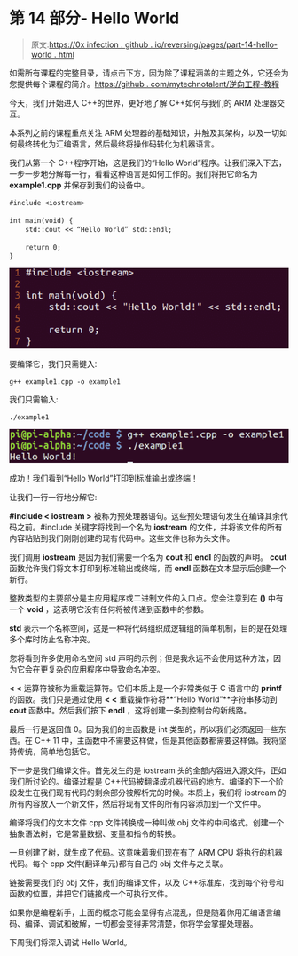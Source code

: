 # 第 14 部分- Hello World

> 原文:[https://0x infection . github . io/reversing/pages/part-14-hello-world . html](https://0xinfection.github.io/reversing/pages/part-14-hello-world.html)

如需所有课程的完整目录，请点击下方，因为除了课程涵盖的主题之外，它还会为您提供每个课程的简介。[https://github . com/mytechnotalent/逆向工程-教程](https://github.com/mytechnotalent/Reverse-Engineering-Tutorial)

今天，我们开始进入 C++的世界，更好地了解 C++如何与我们的 ARM 处理器交互。

本系列之前的课程重点关注 ARM 处理器的基础知识，并触及其架构，以及一切如何最终转化为汇编语言，然后最终将操作码转化为机器语言。

我们从第一个 C++程序开始，这是我们的“Hello World”程序。让我们深入下去，一步一步地分解每一行，看看这种语言是如何工作的。我们将把它命名为 **example1.cpp** 并保存到我们的设备中。

```
#include <iostream>

int main(void) {
    std::cout << “Hello World” std::endl;

    return 0;
}

```

![](img/963172309ec27da934dedd3aaca822de.png)

要编译它，我们只需键入:

```
g++ example1.cpp -o example1

```

我们只需输入:

```
./example1

```

![](img/61ebfb6fbc82f97e0ad8b1e6abd3345b.png)

成功！我们看到“Hello World”打印到标准输出或终端！

让我们一行一行地分解它:

**#include < iostream >** 被称为预处理器语句。这些预处理语句发生在编译其余代码之前。#include 关键字将找到一个名为 **iostream** 的文件，并将该文件的所有内容粘贴到我们刚刚创建的现有代码中。这些文件也称为头文件。

我们调用 **iostream** 是因为我们需要一个名为 **cout** 和 **endl** 的函数的声明。 **cout** 函数允许我们将文本打印到标准输出或终端，而 **endl** 函数在文本显示后创建一个新行。

整数类型的主要部分是主应用程序或二进制文件的入口点。您会注意到在 **()** 中有一个 **void** ，这表明它没有任何将被传递到函数中的参数。

**std** 表示一个名称空间，这是一种将代码组织成逻辑组的简单机制，目的是在处理多个库时防止名称冲突。

您将看到许多使用命名空间 std 声明的示例；但是我永远不会使用这种方法，因为它会在更复杂的应用程序中导致命名冲突。

**< <** 运算符被称为重载运算符。它们本质上是一个非常类似于 C 语言中的 **printf** 的函数。我们只是通过使用 **< <** 重载操作符将**“Hello World”**字符串移动到 **cout** 函数中。然后我们按下 **endl** ，这将创建一条到控制台的新线路。

最后一行是返回值 0。因为我们的主函数是 int 类型的，所以我们必须返回一些东西。在 C++ 11 中，主函数中不需要这样做，但是其他函数都需要这样做。我将坚持传统，简单地包括它。

下一步是我们编译文件。首先发生的是 iostream 头的全部内容进入源文件，正如我们所讨论的。编译过程是 C++代码被翻译成机器代码的地方。编译的下一个阶段发生在我们现有代码的剩余部分被解析完的时候。本质上，我们将 iostream 的所有内容放入一个新文件，然后将现有文件的所有内容添加到一个文件中。

编译将我们的文本文件 cpp 文件转换成一种叫做 obj 文件的中间格式。创建一个抽象语法树，它是常量数据、变量和指令的转换。

一旦创建了树，就生成了代码。这意味着我们现在有了 ARM CPU 将执行的机器代码。每个 cpp 文件(翻译单元)都有自己的 obj 文件与之关联。

链接需要我们的 obj 文件，我们的编译文件，以及 C++标准库，找到每个符号和函数的位置，并把它们链接成一个可执行文件。

如果你是编程新手，上面的概念可能会显得有点混乱，但是随着你用汇编语言编码、编译、调试和破解，一切都会变得非常清楚，你将学会掌握处理器。

下周我们将深入调试 Hello World。